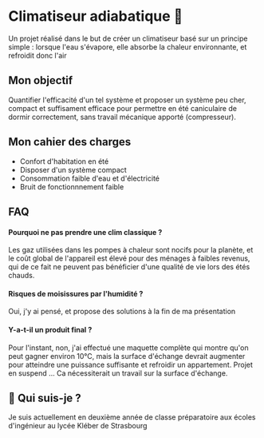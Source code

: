 
# Climatiseur adiabatique 🌊

Un projet réalisé dans le but de créer un climatiseur basé sur un principe simple : lorsque l'eau s'évapore, elle absorbe la chaleur environnante, et refroidit donc l'air


## Mon objectif

Quantifier l'efficacité d'un tel système et proposer un système peu cher, compact et suffisament efficace pour permettre en été caniculaire de dormir correctement, sans travail mécanique apporté (compresseur).


## Mon cahier des charges

 - Confort d'habitation en été
 - Disposer d'un système compact
 - Consommation faible d'eau et d'électricité
 - Bruit de fonctionnnement faible


## FAQ

#### Pourquoi ne pas prendre une clim classique ?

Les gaz utilisées dans les pompes à chaleur sont nocifs pour la planète, et le coût global de l'appareil est élevé pour des ménages à faibles revenus, qui de ce fait ne peuvent pas bénéficier d'une qualité de vie lors des étés chauds.

#### Risques de moisissures par l'humidité ?

Oui, j'y ai pensé, et propose des solutions à la fin de ma présentation

#### Y-a-t-il un produit final ?

Pour l'instant, non, j'ai effectué une maquette complète qui montre qu'on peut gagner environ 10°C, mais la surface d'échange devrait augmenter pour atteindre une puissance suffisante et refroidir un appartement. Projet en suspend ... Ca nécessiterait un travail sur la surface d'échange.



## 🚀 Qui suis-je ?
Je suis actuellement en deuxième année de classe préparatoire aux écoles d'ingénieur au lycée Kléber de Strasbourg

